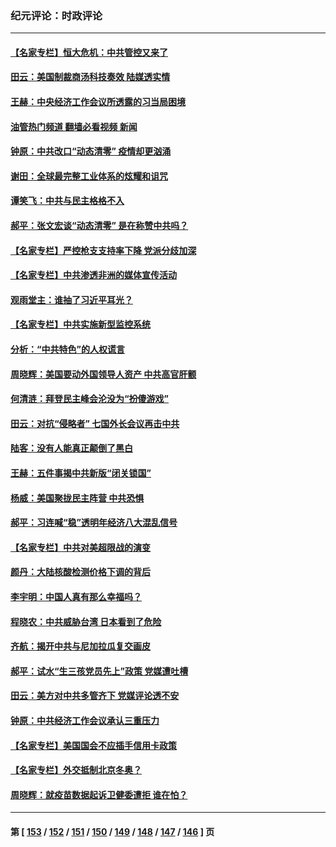 ### 纪元评论：时政评论
---
#### [【名家专栏】恒大危机：中共管控又来了](../../pages/nsc1025/n13436785.md?12150330) 
#### [田云：美国制裁商汤科技奏效 陆媒透实情](../../pages/nsc1025/n13435764.md?12150330) 
#### [王赫：中央经济工作会议所透露的习当局困境](../../pages/nsc1025/n13435488.md?12150330) 
#### [油管热门频道 翻墙必看视频 新闻](ok?12150330)
#### [钟原：中共改口“动态清零” 疫情却更汹涌](../../pages/nsc1025/n13435740.md?12150330) 
#### [谢田：全球最完整工业体系的炫耀和诅咒](../../pages/nsc1025/n13434214.md?12150330) 
#### [谭笑飞：中共与民主格格不入](../../pages/nsc1025/n13435369.md?12150330) 
#### [郝平：张文宏谈“动态清零” 是在称赞中共吗？](../../pages/nsc1025/n13435315.md?12150330) 
#### [【名家专栏】严控枪支支持率下降 党派分歧加深](../../pages/nsc1025/n13434609.md?12150330) 
#### [【名家专栏】中共渗透非洲的媒体宣传活动](../../pages/nsc1025/n13434593.md?12150330) 
#### [观雨堂主：谁抽了习近平耳光？](../../pages/nsc1025/n13434167.md?12150330) 
#### [【名家专栏】中共实施新型监控系统](../../pages/nsc1025/n13432545.md?12150330) 
#### [分析：“中共特色”的人权谎言](../../pages/nsc1025/n13432541.md?12150330) 
#### [周晓辉：美国要动外国领导人资产 中共高官肝颤](../../pages/nsc1025/n13432718.md?12150330) 
#### [何清涟：拜登民主峰会沦没为“扮傻游戏”](../../pages/nsc1025/n13432293.md?12150330) 
#### [田云：对抗“侵略者” 七国外长会议再击中共](../../pages/nsc1025/n13432010.md?12150330) 
#### [陆客：没有人能真正颠倒了黑白](../../pages/nsc1025/n13432210.md?12150330) 
#### [王赫：五件事揭中共新版“闭关锁国”](../../pages/nsc1025/n13432099.md?12150330) 
#### [杨威：美国聚拢民主阵营 中共恐惧](../../pages/nsc1025/n13431861.md?12150330) 
#### [郝平：习连喊“稳”透明年经济八大混乱信号](../../pages/nsc1025/n13431494.md?12150330) 
#### [【名家专栏】中共对美超限战的演变](../../pages/nsc1025/n13431279.md?12150330) 
#### [颜丹：大陆核酸检测价格下调的背后](../../pages/nsc1025/n13431437.md?12150330) 
#### [李宇明：中国人真有那么幸福吗？](../../pages/nsc1025/n13431452.md?12150330) 
#### [程晓农：中共威胁台湾 日本看到了危险](../../pages/nsc1025/n13431441.md?12150330) 
#### [齐航：揭开中共与尼加拉瓜复交画皮](../../pages/nsc1025/n13431419.md?12150330) 
#### [郝平：试水“生三孩党员先上”政策 党媒遭吐槽](../../pages/nsc1025/n13431388.md?12150330) 
#### [田云：美方对中共多管齐下 党媒评论透不安](../../pages/nsc1025/n13430819.md?12150330) 
#### [钟原：中共经济工作会议承认三重压力](../../pages/nsc1025/n13430325.md?12150330) 
#### [【名家专栏】美国国会不应插手信用卡政策](../../pages/nsc1025/n13429449.md?12150330) 
#### [【名家专栏】外交抵制北京冬奥？](../../pages/nsc1025/n13429457.md?12150330) 
#### [周晓辉：就疫苗数据起诉卫健委遭拒 谁在怕？](../../pages/nsc1025/n13429764.md?12150330) 

---
#### 第 [ [153](./153.md?12150330) / [152](./152.md?12150330) / [151](./151.md?12150330) / [150](./150.md?12150330) / [149](./149.md?12150330) / [148](./148.md?12150330) / [147](./147.md?12150330) / [146](./146.md?12150330) ] 页
